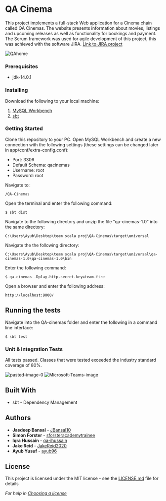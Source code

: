 # QA Cinema

This project implements a full-stack Web application for a Cinema chain called QA Cinemas. The website presents information about movies, listings and upcoming releases as well as functionality for bookings and payment. The Scrum framework was used for agile development of this project, this was achieved with the software JIRA. [Link to JIRA project](https://ihussain.atlassian.net/secure/RapidBoard.jspa?rapidView=4&projectKey=QAC&view=planning.nodetail&issueLimit=100&atlOrigin=eyJpIjoiYTg1NjYxMjA0ZWE5NDFhY2E0MzRhODZmOTU0YThiMGIiLCJwIjoiaiJ9)

<img src="https://i.ibb.co/hmnVB2K/QAhome.png" alt="QAhome" border="0" />

### Prerequisites

* jdk-14.0.1

### Installing

Download the following to your local machine:

1. [MySQL Workbench](https://dev.mysql.com/downloads/workbench/)
2. [sbt](https://www.scala-sbt.org/download.html)

### Getting Started

Clone this repository to your PC. Open MySQL Workbench and create a new connection with the following settings (these settings can be changed later in app/conf/extra-config.conf):

* Port: 3306 
* Default Schema: qacinemas
* Username: root
* Password: root

Navigate to:
```
/QA-Cinemas
```
Open the terminal and enter the following command:
```
$ sbt dist
```
Navigate to the following directory and unzip the file "qa-cinemas-1.0" into the same directory:
```
C:\Users\Ayub\Desktop\team scala proj\QA-Cinemas\target\universal
```
Navigate the the following directory:
```
C:\Users\Ayub\Desktop\team scala proj\QA-Cinemas\target\universal\qa-cinemas-1.0\qa-cinemas-1.0\bin
```
Enter the following command:
```
$ qa-cinemas -Dplay.http.secret.key=team-fire
```

Open a browser and enter the following address:
```
http://localhost:9000/
```


## Running the tests

Navigate into the QA-cinemas folder and enter the following in a command line interface:
```
$ sbt test
```
### Unit & Integration Tests

All tests passed. Classes that were tested exceeded the industry standard coverage of 80%.

<img src="https://i.ibb.co/9n0Smnz/pasted-image-0.png" alt="pasted-image-0" border="0" />

<img src="https://i.ibb.co/6sdp8jt/Microsoft-Teams-image.png" alt="Microsoft-Teams-image" border="0" />

## Built With

* sbt - Dependency Management

## Authors

* **Jasdeep Bansal** - [JBansal10](https://github.com/JBansal10)
* **Simon Forster** - [sforsteracademytrainee](https://github.com/sforsteracademytrainee)
* **Iqra Hussain** - [qa-ihussain](https://github.com/qa-ihussain)
* **Jake Reid** - [JakeReid2020](https://github.com/JakeReid2020)
* **Ayub Yusuf** - [ayub96](https://github.com/ayub96)

## License

This project is licensed under the MIT license - see the [LICENSE.md](LICENSE.md) file for details

*For help in [Choosing a license](https://choosealicense.com/)*
